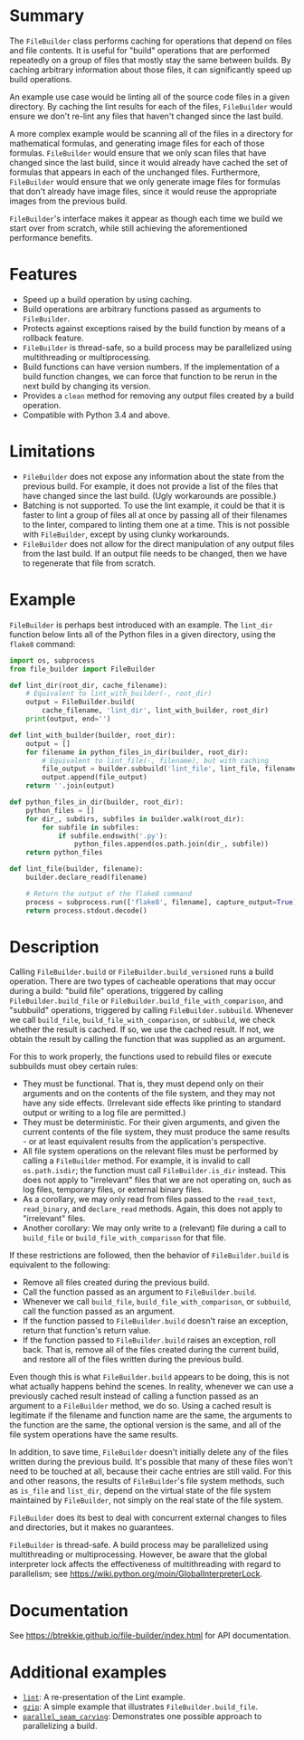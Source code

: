 # Summary
The `FileBuilder` class performs caching for operations that depend on files and
file contents. It is useful for "build" operations that are performed repeatedly
on a group of files that mostly stay the same between builds. By caching
arbitrary information about those files, it can significantly speed up build
operations.

An example use case would be linting all of the source code files in a given
directory. By caching the lint results for each of the files, `FileBuilder`
would ensure we don't re-lint any files that haven't changed since the last
build.

A more complex example would be scanning all of the files in a directory for
mathematical formulas, and generating image files for each of those formulas.
`FileBuilder` would ensure that we only scan files that have changed since the
last build, since it would already have cached the set of formulas that appears
in each of the unchanged files. Furthermore, `FileBuilder` would ensure that we
only generate image files for formulas that don't already have image files,
since it would reuse the appropriate images from the previous build.

`FileBuilder`'s interface makes it appear as though each time we build we start
over from scratch, while still achieving the aforementioned performance
benefits.

# Features
* Speed up a build operation by using caching.
* Build operations are arbitrary functions passed as arguments to `FileBuilder`.
* Protects against exceptions raised by the build function by means of a
  rollback feature.
* `FileBuilder` is thread-safe, so a build process may be parallelized using
  multithreading or multiprocessing.
* Build functions can have version numbers. If the implementation of a build
  function changes, we can force that function to be rerun in the next build by
  changing its version.
* Provides a `clean` method for removing any output files created by a build
  operation.
* Compatible with Python 3.4 and above.

# Limitations
* `FileBuilder` does not expose any information about the state from the
  previous build. For example, it does not provide a list of the files that have
  changed since the last build. (Ugly workarounds are possible.)
* Batching is not supported. To use the lint example, it could be that it is
  faster to lint a group of files all at once by passing all of their filenames
  to the linter, compared to linting them one at a time. This is not possible
  with `FileBuilder`, except by using clunky workarounds.
* `FileBuilder` does not allow for the direct manipulation of any output files
  from the last build. If an output file needs to be changed, then we have to
  regenerate that file from scratch.

# Example
`FileBuilder` is perhaps best introduced with an example. The `lint_dir`
function below lints all of the Python files in a given directory, using the
`flake8` command:

```python
import os, subprocess
from file_builder import FileBuilder

def lint_dir(root_dir, cache_filename):
    # Equivalent to lint_with_builder(-, root_dir)
    output = FileBuilder.build(
        cache_filename, 'lint_dir', lint_with_builder, root_dir)
    print(output, end='')

def lint_with_builder(builder, root_dir):
    output = []
    for filename in python_files_in_dir(builder, root_dir):
        # Equivalent to lint_file(-, filename), but with caching
        file_output = builder.subbuild('lint_file', lint_file, filename)
        output.append(file_output)
    return ''.join(output)

def python_files_in_dir(builder, root_dir):
    python_files = []
    for dir_, subdirs, subfiles in builder.walk(root_dir):
        for subfile in subfiles:
            if subfile.endswith('.py'):
                python_files.append(os.path.join(dir_, subfile))
    return python_files

def lint_file(builder, filename):
    builder.declare_read(filename)

    # Return the output of the flake8 command
    process = subprocess.run(['flake8', filename], capture_output=True)
    return process.stdout.decode()
```

# Description
Calling `FileBuilder.build` or `FileBuilder.build_versioned` runs a build
operation. There are two types of cacheable operations that may occur during a
build: "build file" operations, triggered by calling `FileBuilder.build_file` or
`FileBuilder.build_file_with_comparison`, and "subbuild" operations, triggered
by calling `FileBuilder.subbuild`. Whenever we call `build_file`,
`build_file_with_comparison`, or `subbuild`, we check whether the result is
cached. If so, we use the cached result. If not, we obtain the result by calling
the function that was supplied as an argument.

For this to work properly, the functions used to rebuild files or execute
subbuilds must obey certain rules:

* They must be functional. That is, they must depend only on their arguments and
  on the contents of the file system, and they may not have any side effects.
  (Irrelevant side effects like printing to standard output or writing to a log
  file are permitted.)
* They must be deterministic. For their given arguments, and given the current
  contents of the file system, they must produce the same results - or at least
  equivalent results from the application's perspective.
* All file system operations on the relevant files must be performed by calling
  a `FileBuilder` method. For example, it is invalid to call `os.path.isdir`;
  the function must call `FileBuilder.is_dir` instead. This does not apply to
  "irrelevant" files that we are not operating on, such as log files, temporary
  files, or external binary files.
* As a corollary, we may only read from files passed to the `read_text`,
  `read_binary`, and `declare_read` methods. Again, this does not apply to
  "irrelevant" files.
* Another corollary: We may only write to a (relevant) file during a call to
  `build_file` or `build_file_with_comparison` for that file.

If these restrictions are followed, then the behavior of `FileBuilder.build` is
equivalent to the following:

* Remove all files created during the previous build.
* Call the function passed as an argument to `FileBuilder.build`.
* Whenever we call `build_file`, `build_file_with_comparison`, or `subbuild`,
  call the function passed as an argument.
* If the function passed to `FileBuilder.build` doesn't raise an exception,
  return that function's return value.
* If the function passed to `FileBuilder.build` raises an exception, roll back.
  That is, remove all of the files created during the current build, and restore
  all of the files written during the previous build.

Even though this is what `FileBuilder.build` appears to be doing, this is not
what actually happens behind the scenes. In reality, whenever we can use a
previously cached result instead of calling a function passed as an argument to
a `FileBuilder` method, we do so. Using a cached result is legitimate if the
filename and function name are the same, the arguments to the function are the
same, the optional version is the same, and all of the file system operations
have the same results.

In addition, to save time, `FileBuilder` doesn't initially delete any of the
files written during the previous build. It's possible that many of these files
won't need to be touched at all, because their cache entries are still valid.
For this and other reasons, the results of `FileBuilder`'s file system methods,
such as `is_file` and `list_dir`, depend on the virtual state of the file system
maintained by `FileBuilder`, not simply on the real state of the file system.

`FileBuilder` does its best to deal with concurrent external changes to files
and directories, but it makes no guarantees.

`FileBuilder` is thread-safe. A build process may be parallelized using
multithreading or multiprocessing. However, be aware that the global interpreter
lock affects the effectiveness of multithreading with regard to parallelism; see
<https://wiki.python.org/moin/GlobalInterpreterLock>.

# Documentation
See <https://btrekkie.github.io/file-builder/index.html> for API documentation.

# Additional examples
* [`lint`](samples/lint): A re-presentation of the Lint example.
* [`gzip`](samples/gzip): A simple example that illustrates
  `FileBuilder.build_file`.
* [`parallel_seam_carving`](samples/parallel_seam_carving): Demonstrates one
  possible approach to parallelizing a build.
